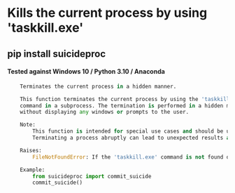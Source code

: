 # Kills the current process by using 'taskkill.exe'

## pip install suicideproc

#### Tested against Windows 10 / Python 3.10 / Anaconda

```python
    Terminates the current process in a hidden manner.

    This function terminates the current process by using the 'taskkill.exe'
    command in a subprocess. The termination is performed in a hidden manner,
    without displaying any windows or prompts to the user.

    Note:
        This function is intended for special use cases and should be used with caution.
        Terminating a process abruptly can lead to unexpected results and data loss.

    Raises:
        FileNotFoundError: If the 'taskkill.exe' command is not found on the system.

    Example:
		from suicideproc import commit_suicide
        commit_suicide()
```